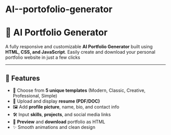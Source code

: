 # AI--portofolio-generator
# 💼 AI Portfolio Generator

A fully responsive and customizable **AI Portfolio Generator** built using **HTML, CSS, and JavaScript**. Easily create and download your personal portfolio website in just a few clicks 

---

## 🚀 Features

- 🔘 Choose from **5 unique templates** (Modern, Classic, Creative, Professional, Simple)
- 📝 Upload and display **resume (PDF/DOC)**
- 🖼️ Add **profile picture**, name, bio, and contact info
- 🛠️ Input **skills**, **projects**, and social media links
- 📄 **Preview** and **download** portfolio as HTML 
- ✨ Smooth animations and clean design




